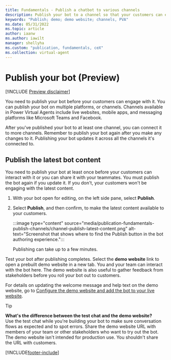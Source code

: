```yaml
---
title: Fundamentals - Publish a chatbot to various channels
description: Publish your bot to a channel so that your customers can engage with it where they are.
keywords: "Publish; demo; demo website; channels, PVA"
ms.date: 05/31/2022
ms.topic: article
author: iaanw
ms.author: iawilt
manager: shellyha
ms.custom: "publication, fundamentals, ceX"
ms.collection: virtual-agent
---
```


# Publish your bot (Preview)

[!INCLUDE [Preview disclaimer](includes/public-preview-disclaimer.md)]

You need to publish your bot before your customers can engage with it. You can publish your bot on multiple platforms, or channels. Channels available in Power Virtual Agents include live websites, mobile apps, and messaging platforms like Microsoft Teams and Facebook.

After you've published your bot to at least one channel, you can connect it to more channels. Remember to publish your bot again after you make any changes to it. Publishing your bot updates it across all the channels it's connected to.

## Publish the latest bot content

You need to publish your bot at least once before your customers can interact with it or you can share it with your teammates. You must publish the bot again if you update it. If you don't, your customers won't be engaging with the latest content.

1. With your bot open for editing, on the left side pane, select **Publish**.

1. Select **Publish**, and then confirm, to make the latest content available to your customers.

    :::image type="content" source="media/publication-fundamentals-publish-channels/channel-publish-latest-content.png" alt-text="Screenshot that shows where to find the Publish button in the bot authoring experience.":::

    Publishing can take up to a few minutes.

Test your bot after publishing completes. Select the **demo website** link to open a prebuilt demo website in a new tab. You and your team can interact with the bot here. The demo website is also useful to gather feedback from stakeholders before you roll your bot out to customers.

For details on updating the welcome message and help text on the demo website, go to [Configure the demo website and add the bot to your live website](publication-connect-bot-to-web-channels.md).

> [!TIP]
> **What's the difference between the test chat and the demo website?**  
> Use the test chat while you're building your bot to make sure conversation flows as expected and to spot errors.
> Share the demo website URL with members of your team or other stakeholders who want to try out the bot. The demo website isn't intended for production use. You shouldn't share the URL with customers.  

[!INCLUDE[footer-include](includes/footer-banner.md)]
